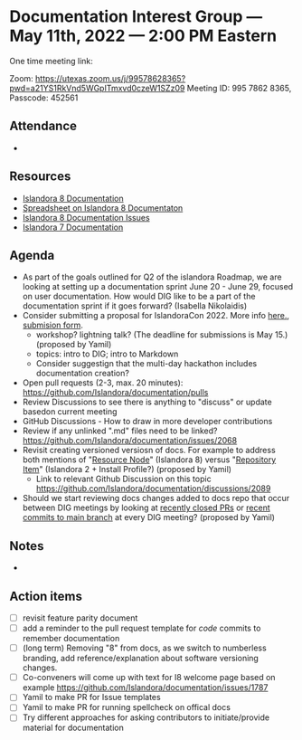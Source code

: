 # Documentation Interest Group — May 11th, 2022 — 2:00 PM Eastern

One time meeting link:

Zoom: https://utexas.zoom.us/j/99578628365?pwd=a21YS1RkVnd5WGpITmxvd0czeW1SZz09
Meeting ID: 995 7862 8365, Passcode: 452561

## Attendance

* 
  
## Resources
* [Islandora 8 Documentation](https://islandora.github.io/documentation/)
* [Spreadsheet on Islandora 8 Documentaton](https://docs.google.com/spreadsheets/d/1E-kRw9xE60CKK0qL1-phzeVKjEZu3qBKZ9d3LH1hDEE/edit?usp=sharing)
* [Islandora 8 Documentation Issues](https://github.com/Islandora/documentation/issues?q=is%3Aopen+is%3Aissue+label%3A%22Type%3A+documentation%22)
* [Islandora 7 Documentation](https://wiki.lyrasis.org/display/ISLANDORA/Start)

## Agenda
- As part of the goals outlined for Q2 of the islandora Roadmap, we are looking at setting up a documentation sprint June 20 - June 29, focused on user documentation.
How would DIG like to be a part of the documentation sprint if it goes forward? (Isabella Nikolaidis)
- Consider submitting a proposal for IslandoraCon 2022. More info [here.](https://groups.google.com/g/islandora/c/SzR8BSHBUvo), [submision form](https://docs.google.com/forms/d/e/1FAIpQLScJkgM8AtfZnVwoInBuRuilJ-JbDb9Myyds9D0AXXHN7OLr1w/viewform).
    * workshop? lightning talk? (The deadline for submissions is May 15.) (proposed by Yamil)
    * topics: intro to DIG; intro to Markdown
    * Consider suggestign that the multi-day hackathon includes documentation creation?
- Open pull requests (2-3, max. 20 minutes): https://github.com/Islandora/documentation/pulls
- Review Discussions to see there is anything to "discuss" or update basedon current meeting 
- GitHub Discussions - How to draw in more developer contributions
- Review if any unlinked ".md" files need to be linked? https://github.com/Islandora/documentation/issues/2068
- Revisit creating versioned versiosn of docs. For example to address both mentions of "[Resource Node](https://islandora.github.io/documentation/user-documentation/glossary/#repository-item)" (Islandora 8) versus "[Repository Item](https://islandora.github.io/documentation/user-documentation/glossary/#repository-item)" (Islandora 2 + Install Profile?) (proposed by Yamil)
    * Link to relevant Github Discussion on this topic https://github.com/Islandora/documentation/discussions/2089 
- Should we start reviewing docs changes added to docs repo that occur between DIG meetings by looking at [recently closed PRs](https://github.com/Islandora/documentation/pulls?q=is%3Apr+is%3Aclosed) or [recent commits to main branch](https://github.com/Islandora/documentation/commits/main) at every DIG meeting? (proposed by Yamil)


## Notes
* 

## Action items
* [ ] revisit feature parity document
* [ ] add a reminder to the pull request template for _code_ commits to remember documentation
* [ ] (long term) Removing "8" from docs, as we switch to numberless branding, add reference/explanation about software versioning changes.
* [ ] Co-conveners will come up with text for I8 welcome page based on example https://github.com/Islandora/documentation/issues/1787
* [ ] Yamil to make PR for Issue templates
* [ ] Yamil to make PR for running spellcheck on offical docs 
* [ ] Try different approaches for asking contributors to initiate/provide material for documentation

